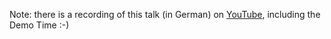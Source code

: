 Note: there is a recording of this talk (in German) on
[YouTube](https://www.youtube.com/watch?v=LXXbmWIrR4c), including the Demo Time
:-)
